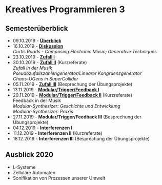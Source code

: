 # Kreatives Programmieren 3

## Semesterüberblick

* 09.10.2019 - **[Überblick](01)**
* 16.10.2019 - **[Diskussion](02)**<br/>*Curtis Roads - Composing Electronic Music; Generative Techniques*
* 23.10.2019 - **[Zufall I](03)**
* 30.10.2019 - [**Zufall II**](04) (Kurzreferate)<br />*Zufall in der Musik<br/>Pseudozufallszahlengenerator/Linearer Kongruenzgenerator*<br />*Chaos-UGens in SuperCollider*
* 05.11.2019 - [**Zufall III**](05) (Besprechung der Übungsprojekte)
* 13.11.2019 - [**Modular/Trigger/Feedback I**](06)
* 20.11.2019 - [**Modular/Trigger/Feedback II**](07) (Kurzreferate)<br />Feedback in der Musik<br />*Modular-Synthesizer: Geschichte und Entwicklung<br />Modular-Synthesizer: Praxis*
* 27.11.2019 - **Modular/Trigger/Feedback III** (Besprechung der Übungsprojekte)
* 04.12.2019 - **Interferenzen I**
* 11.12.2019 - **Interferenzen II** (Kurzreferate)
* 18.12.2019 - **Interferenzen III** (Besprechung der Übungsprojekte)

## Ausblick 2020
* L-Systeme
* Zelluläre Automaten
* Sonifikation von Prozessen unserer Umwelt